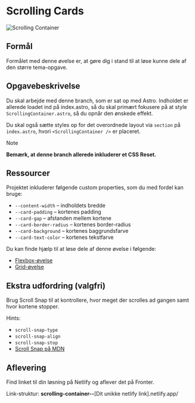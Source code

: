 # **Scrolling Cards**

![Scrolling Container](readmeassets/scrolling-container.gif)

## Formål

Formålet med denne øvelse er, at gøre dig i stand til at løse kunne dele af den større tema-opgave.

## Opgavebeskrivelse

Du skal arbejde med denne branch, som er sat op med Astro. Indholdet er allerede loadet ind på index.astro, så du skal primært fokusere på at style `ScrollingContainer.astro`, så du opnår den ønskede effekt.

Du skal også sætte styles op for det overordnede layout via `section` på `index.astro`, hvori `<ScrollingContainer />` er placeret.

> [!NOTE]  
> **Bemærk, at denne branch allerede inkluderer et CSS Reset.**

## Ressourcer

Projektet inkluderer følgende custom properties, som du med fordel kan bruge:

- `--content-width` – indholdets bredde
- `--card-padding` – kortenes padding
- `--card-gap` – afstanden mellem kortene
- `--card-border-radius` – kortenes border-radius
- `--card-background` – kortenes baggrundsfarve
- `--card-text-color` – kortenes tekstfarve

Du kan finde hjælp til at løse dele af denne øvelse i følgende:

- [Flexbox-øvelse](https://exercssises.vercel.app/flex/#flexbox-11)
- [Grid-øvelse](https://exercssises.vercel.app/grid/#grid-07)

## Ekstra udfordring (valgfri)

Brug Scroll Snap til at kontrollere, hvor meget der scrolles ad gangen samt hvor kortene stopper.

Hints:

- `scroll-snap-type`
- `scroll-snap-align`
- `scroll-snap-stop`
- [Scroll Snap på MDN](https://developer.mozilla.org/en-US/docs/Web/CSS/CSS_scroll_snap/Basic_concepts)

## Aflevering

Find linket til din løsning på Netlify og aflever det på Fronter.

Link-struktur: **scrolling-container--**[Dit unikke netlify link].netlify.app/
